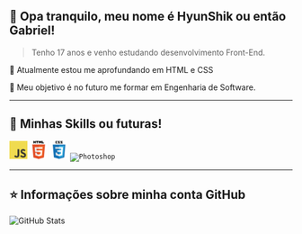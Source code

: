 ## 💜 Opa tranquilo, meu nome é <strong>HyunShik ou então Gabriel!</strong>

> Tenho 17 anos e venho estudando desenvolvimento Front-End.

🔭 Atualmente estou me aprofundando em HTML e CSS

💬 Meu objetivo é no futuro me formar em Engenharia de Software.

----

## 🚀 Minhas Skills ou futuras!

<code><img height="32" src="https://raw.githubusercontent.com/github/explore/80688e429a7d4ef2fca1e82350fe8e3517d3494d/topics/javascript/javascript.png" alt="Javascript"/></code>
<code><img height="32" src="https://raw.githubusercontent.com/github/explore/80688e429a7d4ef2fca1e82350fe8e3517d3494d/topics/html/html.png" alt="HTML5"/></code>
<code><img height="32" src="https://raw.githubusercontent.com/github/explore/80688e429a7d4ef2fca1e82350fe8e3517d3494d/topics/css/css.png" alt="CSS"/></code>
<code><img height="32" src="https://upload.wikimedia.org/wikipedia/commons/thumb/a/af/Adobe_Photoshop_CC_icon.svg/2101px-Adobe_Photoshop_CC_icon.svg.png" alt="Photoshop"/></code>
</code>

---

## ⭐ Informações sobre minha conta GitHub
![GitHub Stats](https://github-readme-stats.vercel.app/api?username=Hyun-Shik&show_icons=true)
